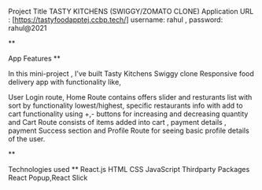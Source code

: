 Project Title TASTY KITCHENS (SWIGGY/ZOMATO CLONE)
Application URL : [https://tastyfoodapptej.ccbp.tech/]
username: rahul ,
password: rahul@2021

**

App Features
**

In this mini-project , I’ve built Tasty Kitchens Swiggy clone Responsive food delivery app with functionality like,

User Login route, Home Route contains offers slider and resturants list with sort by functionality lowest/highest, specific restaurants info with add to cart functionality using +,- buttons for increasing and decreasing quantity and Cart Route consists of items added into cart , payment details , payment Success section and Profile Route for seeing basic profile details of the user.

**

Technologies used
**
React.js
HTML
CSS
JavaScript
Thirdparty Packages React Popup,React Slick
